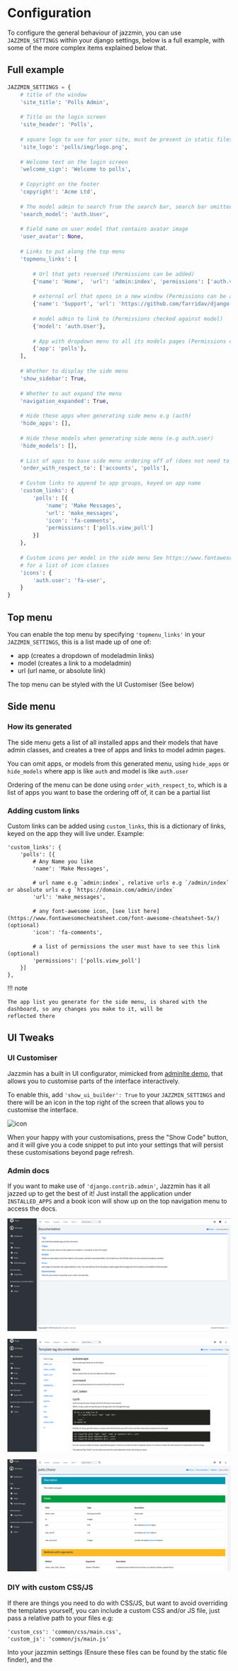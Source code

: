 # Configuration

To configure the general behaviour of jazzmin, you can use `JAZZMIN_SETTINGS` within your django settings, below is a 
full example, with some of the more complex items explained below that.

## Full example
```python
JAZZMIN_SETTINGS = {
    # title of the window
    'site_title': 'Polls Admin',

    # Title on the login screen
    'site_header': 'Polls',

    # square logo to use for your site, must be present in static files, used for favicon and brand on top left
    'site_logo': 'polls/img/logo.png',

    # Welcome text on the login screen
    'welcome_sign': 'Welcome to polls',

    # Copyright on the footer
    'copyright': 'Acme Ltd',

    # The model admin to search from the search bar, search bar omitted if excluded
    'search_model': 'auth.User',

    # Field name on user model that contains avatar image
    'user_avatar': None,

    # Links to put along the top menu
    'topmenu_links': [

        # Url that gets reversed (Permissions can be added)
        {'name': 'Home',  'url': 'admin:index', 'permissions': ['auth.view_user']},

        # external url that opens in a new window (Permissions can be added)
        {'name': 'Support', 'url': 'https://github.com/farridav/django-jazzmin/issues', 'new_window': True},

        # model admin to link to (Permissions checked against model)
        {'model': 'auth.User'},

        # App with dropdown menu to all its models pages (Permissions checked against models)
        {'app': 'polls'},
    ],

    # Whether to display the side menu
    'show_sidebar': True,

    # Whether to aut expand the menu
    'navigation_expanded': True,

    # Hide these apps when generating side menu e.g (auth)
    'hide_apps': [],

    # Hide these models when generating side menu (e.g auth.user)
    'hide_models': [],

    # List of apps to base side menu ordering off of (does not need to contain all apps)
    'order_with_respect_to': ['accounts', 'polls'],

    # Custom links to append to app groups, keyed on app name
    'custom_links': {
        'polls': [{
            'name': 'Make Messages', 
            'url': 'make_messages', 
            'icon': 'fa-comments',
            'permissions': ['polls.view_poll']
        }]
    },

    # Custom icons per model in the side menu See https://www.fontawesomecheatsheet.com/font-awesome-cheatsheet-5x/
    # for a list of icon classes
    'icons': {
        'auth.user': 'fa-user',
    }
}
```

## Top menu
You can enable the top menu by specifying `'topmenu_links'` in your `JAZZMIN_SETTINGS`, this is a list made up of one of:

 - app (creates a dropdown of modeladmin links)
 - model (creates a link to a modeladmin)
 - url (url name, or absolute link)

The top menu can be styled with the UI Customiser (See below)

## Side menu

### How its generated

The side menu gets a list of all installed apps and their models that have admin classes, and creates a tree of apps and 
links to model admin pages.

You can omit apps, or models from this generated menu, using `hide_apps` or `hide_models` where app is like `auth` and 
model is like `auth.user`

Ordering of the menu can be done using `order_with_respect_to`, which is a list of apps you want to base the ordering off 
of, it can be a partial list 

### Adding custom links

Custom links can be added using `custom_links`, this is a dictionary of links, keyed on the app they will live under. 
Example:

    'custom_links': {
        'polls': [{
            # Any Name you like
            'name': 'Make Messages',                
            
            # url name e.g `admin:index`, relative urls e.g `/admin/index` or absolute urls e.g `https://domain.com/admin/index`
            'url': 'make_messages',                 
            
            # any font-awesome icon, [see list here](https://www.fontawesomecheatsheet.com/font-awesome-cheatsheet-5x/) (optional)
            'icon': 'fa-comments',                  
            
            # a list of permissions the user must have to see this link (optional)
            'permissions': ['polls.view_poll']     
        }]
    },

!!! note

    The app list you generate for the side menu, is shared with the dashboard, so any changes you make to it, will be 
    reflected there

## UI Tweaks

### UI Customiser

Jazzmin has a built in UI configurator, mimicked from [adminlte demo](https://adminlte.io/themes/v3/index3.html), 
that allows you to customise parts of the interface interactively.

To enable this, add `'show_ui_builder': True` to your `JAZZMIN_SETTINGS` and there will be an icon in the top right of 
the screen that allows you to customise the interface.

![icon](./img/customise_icon.png)

When your happy with your customisations, press the "Show Code" button, and it will give you a code snippet to put 
into your settings that will persist these customisations beyond page refresh.

### Admin docs

If you want to make use of `'django.contrib.admin'`, Jazzmin has it all jazzed up to get the best of it! Just install
the application under `INSTALLED_APPS` and a book icon will show up on the top navigation menu to access the docs.

![icon](./img/docs/docs_index.png)

![icon](./img/docs/docs_template_tags_index.png)

![icon](./img/docs/docs_model_detail.png)

### DIY with custom CSS/JS

If there are things you need to do with CSS/JS, but want to avoid overriding the templates yourself, you can include a 
custom CSS and/or JS file, just pass a relative path to your files e.g:

```
'custom_css': 'common/css/main.css',
'custom_js': 'common/js/main.js'
 ```

Into your jazzmin settings (Ensure these files can be found by the static file finder), and the 
